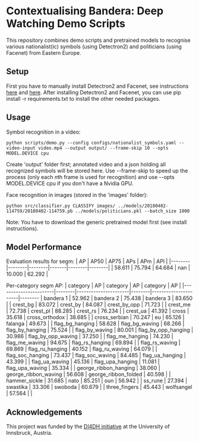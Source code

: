 # Contextualising Bandera: Deep Watching Demo Scripts

This repository combines demo scripts and pretrained models to recognise various nationalist(ic) symbols (using Detectron2) and politicians (using Facenet) from Eastern Europe.

## Setup

First you have to manually install Detectron2 and Facenet, see instructions [here](https://github.com/facebookresearch/detectron2/blob/master/INSTALL.md) and [here](https://github.com/sepastian/facenet/blob/master/HOWTO.md). After installing Detectron2 and Facenet, you can use pip install -r requirements.txt to install the other needed packages.

## Usage

Symbol recognition in a video:

`python scripts/demo.py --config configs/nationalist_symbols.yaml --video-input video.mp4 --output output/ --frame-skip 10 --opts MODEL.DEVICE cpu`

Create 'output' folder first; annotated video and a json holding all recognized symbols will be stored here. Use --frame-skip to speed up the process (only each 
*n*th frame is used for recognition) and use --opts MODEL.DEVICE cpu if you don't have a Nvidia GPU.

Face recognition in images (stored in the 'images' folder):

`python src/classifier.py CLASSIFY images/ ../models/20180402-114759/20180402-114759.pb ../models/politicians.pkl --batch_size 1000`

Note: You have to download the generic pretrained model first (see install instructions).

## Model Performance

Evaluation results for segm: 
|   AP   |  AP50  |  AP75  |  APs  |  APm   |  APl   |
|--------|--------|--------|-------|--------|--------|
| 58.611 | 75.794 | 64.684 |  nan  | 10.000 | 62.292 |

Per-category segm AP: 
| category              | AP     | category             | AP     | category             | AP     |
|-----------------------|--------|----------------------|--------|----------------------|--------
| bandera 1             | 52.962 | bandera 2            | 75.438 | bandera 3            | 83.650 |
| crest_bg              | 83.072 | crest_by             | 84.087 | crest_by_opp         | 71.723 |
| crest_me              | 72.738 | crest_pl             | 88.285 | crest_rs             | 76.234 |
| crest_ua              | 41.392 | cross                | 35.618 | cross_orthodox       | 38.685 |
| cross_serbian         | 70.247 | eu                   | 65.126 | falanga              | 49.673 |
| flag_bg_hanging       | 58.628 | flag_bg_waving       | 68.266 | flag_by_hanging      | 75.524 |
| flag_by_waving        | 80.001 | flag_by_opp_hanging  | 30.986 | flag_by_opp_waving   | 37.250 |
| flag_me_hanging       | 74.230 | flag_me_waving       | 94.675 | flag_rs_hanging      | 69.894 |
| flag_rs_waving        | 69.869 | flag_ru_hanging      | 40.152 | flag_ru_waving       | 64.079 |
| flag_soc_hanging      | 73.437 | flag_soc_waving      | 84.485 | flag_ua_hanging      | 43.399 |
| flag_ua_waving        | 45.136 | flag_upa_hanging     | 11.081 | flag_upa_waving      | 35.334 |
| george_ribbon_hanging | 38.060 | george_ribbon_waving | 56.608 | george_ribbon_folded | 40.598 |
| hammer_sickle         | 31.685 | nato                 | 85.251 | oun                  | 56.942 |
| ss_rune               | 27.394 | swastika             | 33.306 | swoboda              | 60.679 |
| three_fingers         | 45.443 | wolfsangel           | 57.564 |                      |    

## Acknowledgements

This project was funded by the [DI4DH initiative](https://www.uibk.ac.at/digital-humanities/ausschreibung-di4dh.html) at the University of Innsbruck, Austria.
